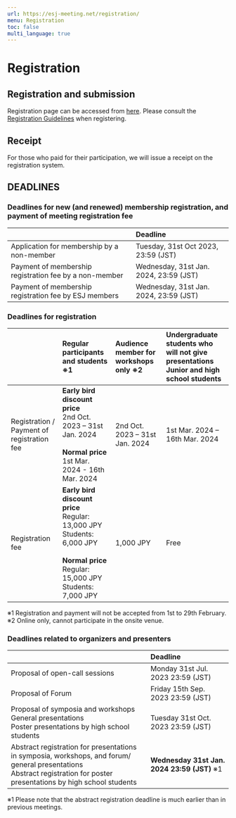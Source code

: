 ```yaml
---
url: https://esj-meeting.net/registration/
menu: Registration
toc: false
multi_language: true
---
```


# Registration

## Registration and submission

Registration page can be accessed from [here](https://iap-jp.org/esj/conf/login_en.php).
Please consult the [Registration Guidelines](registration_guidelines) when registering.

## Receipt

For those who paid for their participation, we will issue a receipt on the registration system.
<!--TODO: サイト公開後にリンクを作成-->

## DEADLINES

### Deadlines for new (and renewed) membership registration, and payment of meeting registration fee

|                                                        | Deadline                               |
| :----------------------------------------------------- | :------------------------------------- |
| Application for membership by a non-member             | Tuesday, 31st Oct 2023, 23:59 (JST)    |
| Payment of membership registration fee by a non-member | Wednesday, 31st Jan. 2024, 23:59 (JST) |
| Payment of membership registration fee by ESJ members  | Wednesday, 31st Jan. 2024, 23:59 (JST) |

### Deadlines for registration

|                                            | Regular participants and students ※1                                                                                                             | Audience member for workshops only ※2 | Undergraduate students who will not give presentations<br>Junior and high school students |
| :----------------------------------------- | :------------------------------------------------------------------------------------------------------------------------------------------------ | :------------------------------------- | :---------------------------------------------------------------------------------------- |
| Registration / Payment of registration fee | **Early bird discount price**<br>2nd Oct. 2023 – 31st Jan. 2024<br><br>**Normal price**<br>1st Mar. 2024 - 16th Mar. 2024                         | 2nd Oct. 2023 – 31st Jan. 2024         | 1st Mar. 2024 – 16th Mar. 2024                                                            |
| Registration fee                           | **Early bird discount price**<br>Regular: 13,000 JPY<br>Students: 6,000 JPY<br><br>**Normal price**<br>Regular: 15,000 JPY<br>Students: 7,000 JPY | 1,000 JPY                              | Free                                                                                      |

※1 Registration and payment will not be accepted from 1st to 29th February.
※2 Online only, cannot participate in the onsite venue.

### Deadlines related to organizers and presenters

|                                                                                                                                                                            | Deadline                                      |
| :------------------------------------------------------------------------------------------------------------------------------------------------------------------------- | :-------------------------------------------- |
| Proposal of open-call sessions                                                                                                                                             | Monday 31st Jul. 2023 23:59 (JST)             |
| Proposal of Forum                                                                                                                                                          | Friday 15th Sep. 2023 23:59 (JST)             |
| Proposal of symposia and workshops <br>General presentations<br>Poster presentations by high school students                                                               | Tuesday 31st Oct. 2023 23:59 (JST)            |
| Abstract registration for presentations in symposia, workshops, and forum/ general presentations<Br>Abstract registration for poster presentations by high school students | **Wednesday 31st Jan. 2024 23:59 (JST)** ※1  |

※1 Please note that the abstract registration deadline is much earlier than in previous meetings.
